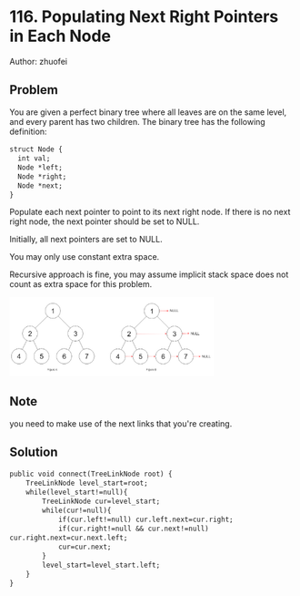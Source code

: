 # 116. Populating Next Right Pointers in Each Node

Author: zhuofei

## Problem
You are given a perfect binary tree where all leaves are on the same level, and every parent has two children. The binary tree has the following definition:  
```
struct Node {
  int val;
  Node *left;
  Node *right;
  Node *next;
}
```
Populate each next pointer to point to its next right node. If there is no next right node, the next pointer should be set to NULL.

Initially, all next pointers are set to NULL.

You may only use constant extra space.

Recursive approach is fine, you may assume implicit stack space does not count as extra space for this problem.

![Example](./116.PNG)

## Note

you need to make use of the next links that you're creating.

## Solution

```
public void connect(TreeLinkNode root) {
    TreeLinkNode level_start=root;
    while(level_start!=null){
        TreeLinkNode cur=level_start;
        while(cur!=null){
            if(cur.left!=null) cur.left.next=cur.right;
            if(cur.right!=null && cur.next!=null) cur.right.next=cur.next.left;
            cur=cur.next;
        }
        level_start=level_start.left;
    }
}
```